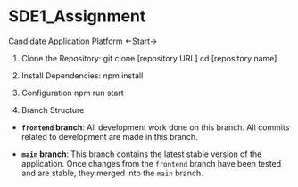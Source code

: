 # SDE1_Assignment
Candidate Application Platform
<-Start->


1. Clone the Repository:
git clone [repository URL]
cd [repository name]


2. Install Dependencies:
npm install


3. Configuration
npm run start 


4. Branch Structure
- **`frontend` branch**:  All development work done on this branch. All commits related to development are made in this branch.

- **`main` branch**: This branch contains the latest stable version of the application. Once changes from the `frontend` branch have been tested and are stable, they merged into the `main` branch.
